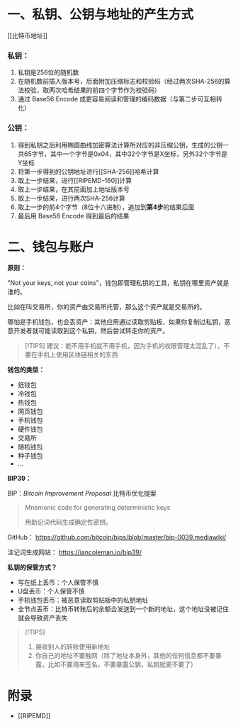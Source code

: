 # 一、私钥、公钥与地址的产生方式

[[比特币地址]]

### 私钥：

1. 私钥是256位的随机数
2. 在随机数前插入版本号，后面附加压缩标志和校验码（经过两次SHA-256的算法校验，取两次哈希结果的前四个字节作为校验码）
3. 通过 Base56 Encode 成更容易阅读和管理的编码数据（与第二步可互相转化）

### 公钥：

1. 得到私钥之后利用椭圆曲线加密算法计算所对应的非压缩公钥，生成的公钥一共65字节，其中一个字节是0x04，其中32个字节是X坐标，另外32个字节是Y坐标
2. 将第一步得到的公钥地址进行[[SHA-256]]哈希计算
3. 取上一步结果，进行[[RIPEMD-160]]计算
4. 取上一步结果，在其前面加上地址版本号
5. 取上一步结果，进行两次SHA-256计算
6. 取上一步的前4个字节（8位十六进制），追加到**第4步**的结果后面
7. 最后用 Base58 Encode 得到最后的结果



# 二、钱包与账户

**原则：**

"Not your keys, not your coins"，钱包即管理私钥的工具，私钥在哪里资产就是谁的。

比如在叫交易所，你的资产由交易所托管，那么这个资产就是交易所的。

哪怕是手机钱包，也会丢资产：其他应用通过读取剪贴板，如果你复制过私钥，恶意开发者就可能读取到这个私钥，然后尝试转走你的资产。

>[!TIPS]
> 建议：能不用手机就不用手机，因为手机的权限管理太混乱了），不要在手机上使用区块链相关的东西

**钱包的类型：**

- 纸钱包
- 冷钱包
- 热钱包
- 网页钱包
- 手机钱包
- 硬件钱包
- 交易所
- 随机钱包
- 种子钱包
- ...

**BIP39：**

BIP：_Bitcoin_ _Improvement Proposal_  比特币优化提案

> Mnemonic code for generating deterministic keys
> 
> 用助记词代码生成确定性密钥。


GitHub： https://github.com/bitcoin/bips/blob/master/bip-0039.mediawiki/

注记词生成网站： https://iancoleman.io/bip39/


**私钥的保管方式？**

- 写在纸上丢币：个人保管不慎
- U盘丢币：个人保管不慎
- 手机钱包丢币：被恶意读取剪贴板中的私钥地址
- 全节点丢币：比特币转账后的余额会发送到一个新的地址，这个地址没被记住就会导致资产丢失

>[!TIPS]
>1. 接收别人的转账使用新地址
>2. 你自己的地址不要触网（除了地址本身外，其他的任何信息都不要暴露，比如不要用来签名，不要暴露公钥，私钥就更不要了）


# 附录

- [[RIPEMD]]




